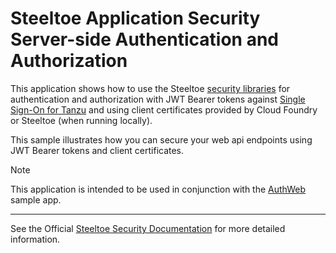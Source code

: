 ﻿# Steeltoe Application Security Server-side Authentication and Authorization

This application shows how to use the Steeltoe [security libraries](https://docs.steeltoe.io/api/v3/security/) for authentication and authorization with JWT Bearer tokens against [Single Sign-On for Tanzu](https://techdocs.broadcom.com/us/en/vmware-tanzu/platform-services/single-sign-on-for-tanzu/1-16/sso-tanzu/index.html) and using client certificates provided by Cloud Foundry or Steeltoe (when running locally).

This sample illustrates how you can secure your web api endpoints using JWT Bearer tokens and client certificates.

> [!NOTE]
> This application is intended to be used in conjunction with the [AuthWeb](../AuthWeb) sample app.

---

See the Official [Steeltoe Security Documentation](https://docs.steeltoe.io/api/v3/security/) for more detailed information.
